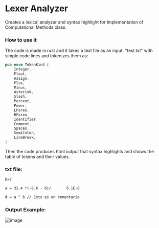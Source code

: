 # Lexer Analyzer
Creates a lexical analyzer and syntax highlight for Implementation of Computational Methods class.

### How to use it
The code is made in rust and it takes a text file as an input. "test.txt" with simple code lines and tokenizes them as:

```rust
pub enum TokenKind {
    Integer,
    Float,
    Assign,
    Plus,
    Minus,
    Asterisk,
    Slash,
    Percent,
    Power,
    LParen,
    RParen,
    Identifier,
    Comment,
    Spaces,
    SemiColon,
    LineBreak,
}
```
Then the code produces html output that syntax highlights and shows the table of tokens and their values.

### txt file:
```txt
b=7

a = 32.4 *(-8.6 - b)/       6.1E-8

d = a ^ b // Esto es un comentario
```

### Output Example:
![image](https://user-images.githubusercontent.com/89329480/228707832-3ee5abd0-cd99-46db-bbad-304cb3667311.png)

